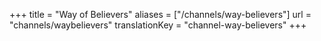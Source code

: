 +++
title = "Way of Believers"
aliases = ["/channels/way-believers"]
url = "channels/waybelievers"
translationKey = "channel-way-believers"
+++

